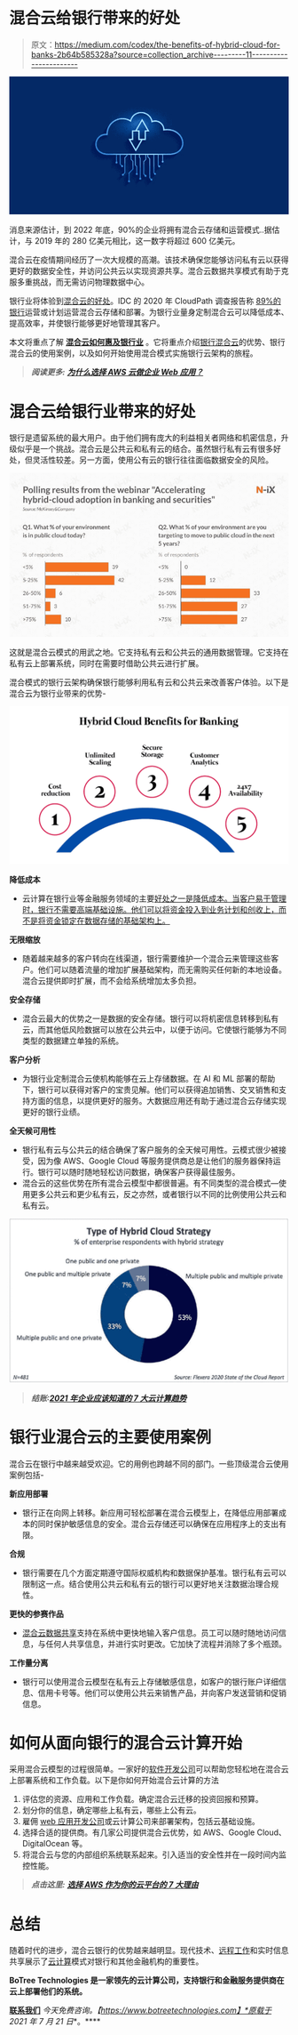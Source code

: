 # 混合云给银行带来的好处

> 原文：<https://medium.com/codex/the-benefits-of-hybrid-cloud-for-banks-2b64b585328a?source=collection_archive---------11----------------------->

![](img/a54acd2bbf99b751a146ce39715fec2d.png)

消息来源估计，到 2022 年底，90%的企业将拥有混合云存储和运营模式..据估计，与 2019 年的 280 亿美元相比，这一数字将超过 600 亿美元。

混合云在疫情期间经历了一次大规模的高潮。该技术确保您能够访问私有云以获得更好的数据安全性，并访问公共云以实现资源共享。混合云数据共享模式有助于克服多重挑战，而无需访问物理数据中心。

银行业将体验到[混合云的好处](https://www.botreetechnologies.com/blog/benefits-of-cloud-computing-for-businesses/)。IDC 的 2020 年 CloudPath 调查报告称 [89%的银行](https://www.n-ix.com/hybrid-cloud-banks/#:~:text=According%20to%20the%20IDC's%202020,taking%20advantage%20of%20cloud%20technology.)运营或计划运营混合云存储和部署。为银行业量身定制混合云可以降低成本、提高效率，并使银行能够更好地管理其客户。

本文将重点了解 [**混合云如何惠及银行业**](https://www.botreetechnologies.com/blog/the-benefits-of-hybrid-cloud-for-banks/) 。它将重点介绍[银行混合云](https://www.botreetechnologies.com/fintech-app-development)的优势、银行混合云的使用案例，以及如何开始使用混合模式实施银行云架构的旅程。

> ***阅读更多:*** [***为什么选择 AWS 云做企业 Web 应用？***](https://www.botreetechnologies.com/blog/why-choose-aws-cloud-for-enterprise-web-applications/)

# 混合云给银行业带来的好处

银行是遗留系统的最大用户。由于他们拥有庞大的利益相关者网络和机密信息，升级似乎是一个挑战。混合云是公共云和私有云的结合。虽然银行私有云有很多好处，但灵活性较差。另一方面，使用公有云的银行往往面临数据安全的风险。

![](img/4efb9af21d4b2896d2069238adc39d04.png)

这就是混合云模式的用武之地。它支持私有云和公共云的通用数据管理。它支持在私有云上部署系统，同时在需要时借助公共云进行扩展。

混合模式的银行云架构确保银行能够利用私有云和公共云来改善客户体验。以下是混合云为银行业带来的优势-

![](img/9040429923fe47980f5ff5df533e78c3.png)

**降低成本**

*   云计算在银行业等金融服务领域的主要[好处之一是降低成本。当客户易于管理时，银行不需要高端基础设施。他们可以将资金投入到业务计划和创收上，而不是将资金锁定在数据存储的基础架构上。](https://www.botreetechnologies.com/blog/7-critical-benefits-of-the-cloud-based-cmms-that-every-industry-needs/)

**无限缩放**

*   随着越来越多的客户转向在线渠道，银行需要维护一个混合云来管理这些客户。他们可以随着流量的增加扩展基础架构，而无需购买任何新的本地设备。混合云提供即时扩展，而不会给系统增加太多负担。

**安全存储**

*   混合云最大的优势之一是数据的安全存储。银行可以将机密信息转移到私有云，而其他低风险数据可以放在公共云中，以便于访问。它使银行能够为不同类型的数据建立单独的系统。

**客户分析**

*   为银行业定制混合云使机构能够在云上存储数据。在 AI 和 ML 部署的帮助下，银行可以获得对客户的宝贵见解。他们可以获得追加销售、交叉销售和支持方面的信息，以提供更好的服务。大数据应用还有助于通过混合云存储实现更好的银行业绩。

**全天候可用性**

*   银行私有云与公共云的结合确保了客户服务的全天候可用性。云模式很少被接受，因为像 AWS、Google Cloud 等服务提供商总是让他们的服务器保持运行。银行可以随时随地轻松访问数据，确保客户获得最佳服务。
*   混合云的这些优势在所有混合云模型中都很普遍。有不同类型的混合模式—使用更多公共云和更少私有云，反之亦然，或者银行以不同的比例使用公共云和私有云。

![](img/2da7c8b48d9af9bbd20877c918d255b4.png)

> ***结账:***[***2021 年企业应该知道的 7 大云计算趋势***](https://www.botreetechnologies.com/blog/cloud-computing-trends/)

# 银行业混合云的主要使用案例

混合云在银行中越来越受欢迎。它的用例也跨越不同的部门。一些顶级混合云使用案例包括-

**新应用部署**

*   银行正在向网上转移。新应用可轻松部署在混合云模型上，在降低应用部署成本的同时保护敏感信息的安全。混合云存储还可以确保在应用程序上的支出有限。

**合规**

*   银行需要在几个方面定期遵守国际权威机构和数据保护基准。银行私有云可以限制这一点。结合使用公共云和私有云的银行可以更好地关注数据治理合规性。

**更快的参赛作品**

*   [混合云数据共享](https://www.botreetechnologies.com/blog/extracting-text-from-image-using-google-cloud-vision-ocr-with-ruby/)支持在系统中更快地输入客户信息。员工可以随时随地访问信息，与任何人共享信息，并进行实时更改。它加快了流程并消除了多个瓶颈。

**工作量分离**

*   银行可以使用混合云模型在私有云上存储敏感信息，如客户的银行账户详细信息、信用卡号等。他们可以使用公共云来销售产品，并向客户发送营销和促销信息。

# 如何从面向银行的混合云计算开始

采用混合云模型的过程很简单。一家好的[软件开发公司](https://www.botreetechnologies.com/)可以帮助您轻松地在混合云上部署系统和工作负载。以下是你如何开始混合云计算的方法

1.  评估您的资源、应用和工作负载。确定混合云迁移的投资回报和预算。
2.  划分你的信息，确定哪些上私有云，哪些上公有云。
3.  雇佣 [web 应用开发公司](https://www.botreetechnologies.com/web-application-development)或云计算公司来部署架构，包括云基础设施。
4.  选择合适的提供商。有几家公司提供混合云优势，如 AWS、Google Cloud、DigitalOcean 等。
5.  将混合云与您的内部组织系统联系起来。引入适当的安全性并在一段时间内监控性能。

> ***点击这里:*** [***选择 AWS 作为你的云平台的 7 大理由***](https://www.botreetechnologies.com/blog/7-reasons-to-choose-aws-as-your-cloud-platform/)

# 总结

随着时代的进步，混合云银行的优势越来越明显。现代技术、[远程工作](https://www.botreetechnologies.com/blog/cloud-computing-to-build-a-remote-organization/)和实时信息共享展示了[云计算](https://www.botreetechnologies.com/blog/cloud-computing-the-booster-in-your-digital-transformation-journey/)模式对银行和其他金融机构的重要性。

**BoTree Technologies 是一家领先的云计算公司，支持银行和金融服务提供商在云上部署他们的系统。**

[**联系我们**](https://www.botreetechnologies.com/contact) **今天免费咨询。【https://www.botreetechnologies.com】*原载于 2021 年 7 月 21 日*[](https://www.botreetechnologies.com/blog/the-benefits-of-hybrid-cloud-for-banks/)**。****